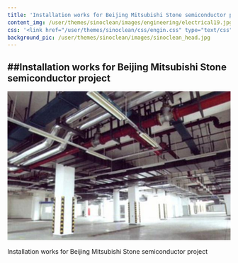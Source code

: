 ```yaml
---
title: 'Installation works for Beijing Mitsubishi Stone semiconductor project'
content_img: /user/themes/sinoclean/images/engineering/electrical19.jpg
css: '<link href="/user/themes/sinoclean/css/engin.css" type="text/css" rel="stylesheet" />'
background_pic: /user/themes/sinoclean/images/sinoclean_head.jpg
---
```


##Installation works for Beijing Mitsubishi Stone semiconductor project
---

![Pic1](/user/themes/sinoclean/images/engineering/electrical19.jpg)


Installation works for Beijing Mitsubishi Stone semiconductor project
